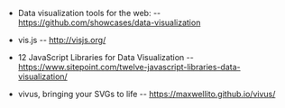 * Data visualization tools for the web:
-- https://github.com/showcases/data-visualization

* vis.js
-- http://visjs.org/

* 12 JavaScript Libraries for Data Visualization
-- https://www.sitepoint.com/twelve-javascript-libraries-data-visualization/

* vivus, bringing your SVGs to life
-- https://maxwellito.github.io/vivus/
